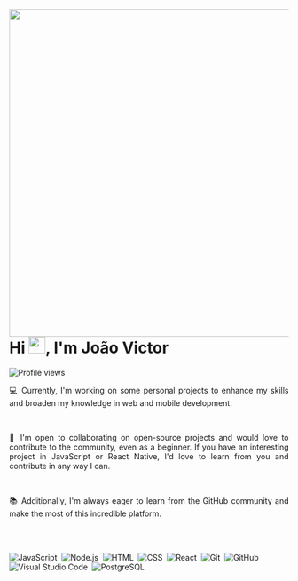  <img align="right" height="590em" src="https://raw.githubusercontent.com/gist/SrJohn1/5bbcc1a93bde063e960323678f522487/raw/0d2200b8a5702aca4e082fbfe3988bb11ab7b3bf/githubcard.svg"/>
  <h1 align="left">Hi <img src="https://raw.githubusercontent.com/kaueMarques/kaueMarques/master/hi.gif" height="30px">, I'm João Victor </h1>

  
  <p align="left"> <img src="https://komarev.com/ghpvc/?username=SrJoh1&color=red" alt="Profile views" /> </p>

  <p align="justify">
  💻 Currently, I'm working on some personal projects to enhance my skills and broaden my knowledge in web and mobile development.
  </p>
  <br>
  <p align="justify">
  🤝 I'm open to collaborating on open-source projects and would love to contribute to the community, even as a beginner. If you have an interesting project in JavaScript or React Native, I'd love   to learn from you and contribute in any way I can.
  </p>
  <br>
  <p align="justify">
  📚 Additionally, I'm always eager to learn from the GitHub community and make the most of this incredible platform.
  </p>

<br><br>

![JavaScript](https://img.shields.io/badge/-JavaScript-05122A?style=flat&logo=javascript)&nbsp;
![Node.js](https://img.shields.io/badge/-Node.js-05122A?style=flat&logo=node.js)&nbsp;
![HTML](https://img.shields.io/badge/-HTML-05122A?style=flat&logo=HTML5)&nbsp;
![CSS](https://img.shields.io/badge/-CSS-05122A?style=flat&logo=CSS3&logoColor=1572B6)&nbsp;
![React](https://img.shields.io/badge/-React-05122A?style=flat&logo=react)&nbsp;
![Git](https://img.shields.io/badge/-Git-05122A?style=flat&logo=git)&nbsp;
![GitHub](https://img.shields.io/badge/-GitHub-05122A?style=flat&logo=github)&nbsp;
![Visual Studio Code](https://img.shields.io/badge/-Visual%20Studio%20Code-05122A?style=flat&logo=visual-studio-code&logoColor=007ACC)&nbsp;
![PostgreSQL](https://img.shields.io/badge/-PostgreSQL-05122A?style=flat&logo=postgresql)&nbsp;

